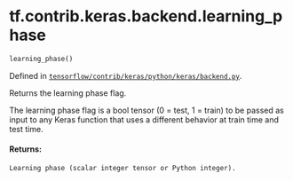 <div itemscope itemtype="http://developers.google.com/ReferenceObject">
<meta itemprop="name" content="tf.contrib.keras.backend.learning_phase" />
</div>

# tf.contrib.keras.backend.learning_phase

``` python
learning_phase()
```



Defined in [`tensorflow/contrib/keras/python/keras/backend.py`](https://www.tensorflow.org/code/tensorflow/contrib/keras/python/keras/backend.py).

Returns the learning phase flag.

The learning phase flag is a bool tensor (0 = test, 1 = train)
to be passed as input to any Keras function
that uses a different behavior at train time and test time.

#### Returns:

    Learning phase (scalar integer tensor or Python integer).